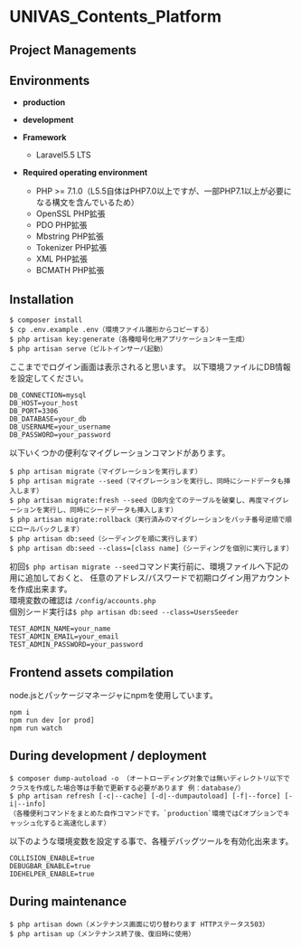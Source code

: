 # UNIVAS_Contents_Platform

## Project Managements

## Environments
  - **production**

  - **development**

  - **Framework**
    + Laravel5.5 LTS

  - **Required operating environment**
    + PHP >= 7.1.0（L5.5自体はPHP7.0以上ですが、一部PHP7.1以上が必要になる構文を含んでいるため）
    + OpenSSL PHP拡張
    + PDO PHP拡張
    + Mbstring PHP拡張
    + Tokenizer PHP拡張
    + XML PHP拡張
    + BCMATH PHP拡張

## Installation
```SSH
$ composer install
$ cp .env.example .env（環境ファイル雛形からコピーする）
$ php artisan key:generate（各種暗号化用アプリケーションキー生成）
$ php artisan serve（ビルトインサーバ起動）
```

ここまででログイン画面は表示されると思います。
以下環境ファイルにDB情報を設定してください。

```.env
DB_CONNECTION=mysql
DB_HOST=your_host
DB_PORT=3306
DB_DATABASE=your_db
DB_USERNAME=your_username
DB_PASSWORD=your_password
```

以下いくつかの便利なマイグレーションコマンドがあります。

```SSH
$ php artisan migrate（マイグレーションを実行します）
$ php artisan migrate --seed（マイグレーションを実行し、同時にシードデータも挿入します）
$ php artisan migrate:fresh --seed（DB内全てのテーブルを破棄し、再度マイグレーションを実行し、同時にシードデータも挿入します）
$ php artisan migrate:rollback（実行済みのマイグレーションをバッチ番号逆順で順にロールバックします）
$ php artisan db:seed（シーディングを順に実行します）
$ php artisan db:seed --class=[class name]（シーディングを個別に実行します）
```

初回`$ php artisan migrate --seed`コマンド実行前に、環境ファイルへ下記の用に追加しておくと、
任意のアドレス/パスワードで初期ログイン用アカウントを作成出来ます。  
環境変数の確認は `/config/accounts.php`  
個別シード実行は`$ php artisan db:seed --class=UsersSeeder`

```.env
TEST_ADMIN_NAME=your_name
TEST_ADMIN_EMAIL=your_email
TEST_ADMIN_PASSWORD=your_password
```

## Frontend assets compilation
node.jsとパッケージマネージャにnpmを使用しています。

```SSH
npm i
npm run dev [or prod]
npm run watch
```

## During development / deployment
```SSH
$ composer dump-autoload -o （オートローディング対象では無いディレクトリ以下でクラスを作成した場合等は手動で更新する必要があります 例：database/）
$ php artisan refresh [-c|--cache] [-d|--dumpautoload] [-f|--force] [-i|--info]
（各種便利コマンドをまとめた自作コマンドです。`production`環境ではCオプションでキャッシュ化すると高速化します）
```

以下のような環境変数を設定する事で、各種デバッグツールを有効化出来ます。

```.env
COLLISION_ENABLE=true
DEBUGBAR_ENABLE=true
IDEHELPER_ENABLE=true
```

## During maintenance
```SSH
$ php artisan down（メンテナンス画面に切り替わります HTTPステータス503）
$ php artisan up（メンテナンス終了後、復旧時に使用）
```
